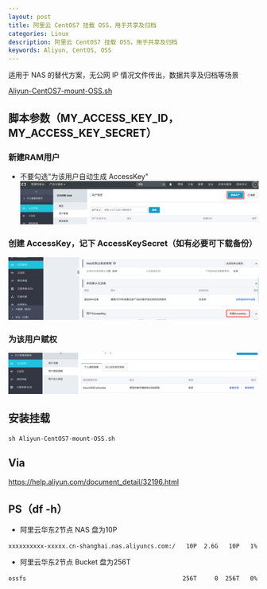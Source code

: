 ```yaml
---
layout: post
title: 阿里云 CentOS7 挂载 OSS，用于共享及归档
categories: Linux
description: 阿里云 CentOS7 挂载 OSS，用于共享及归档
keywords: Aliyun, CentOS, OSS
---
```



适用于 NAS 的替代方案，无公网 IP 情况文件传出，数据共享及归档等场景

[Aliyun-CentOS7-mount-OSS.sh](/images/posts/2018/07/aliyun-centos7-mount-oss.sh)

## 脚本参数（MY_ACCESS_KEY_ID，MY_ACCESS_KEY_SECRET）

### 新建RAM用户
- 不要勾选"为该用户自动生成 AccessKey"
![](/images/posts/2018/07/QQ20180722-092649@2x.png)

### 创建 AccessKey，记下 AccessKeySecret（如有必要可下载备份）
![](/images/posts/2018/07/QQ20180722-093116@2x.png)

### 为该用户赋权
![](/images/posts/2018/07/QQ20180722-100908@2x.png)


## 安装挂载
`sh Aliyun-CentOS7-mount-OSS.sh`


## Via
<https://help.aliyun.com/document_detail/32196.html>


## PS（df -h）
- 阿里云华东2节点 NAS 盘为10P

`xxxxxxxxxx-xxxxx.cn-shanghai.nas.aliyuncs.com:/   10P  2.6G   10P   1%`

- 阿里云华东2节点 Bucket 盘为256T

`ossfs                                            256T     0  256T   0%`
